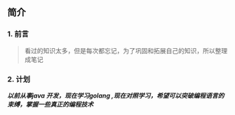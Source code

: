 ## 简介

### 1. 前言

> 看过的知识太多，但是每次都忘记，为了巩固和拓展自己的知识，所以整理成笔记

### 2. 计划

***以前从事java 开发，现在学习golang ,现在对照学习，希望可以突破编程语言的束缚，掌握一些真正的编程技术***

